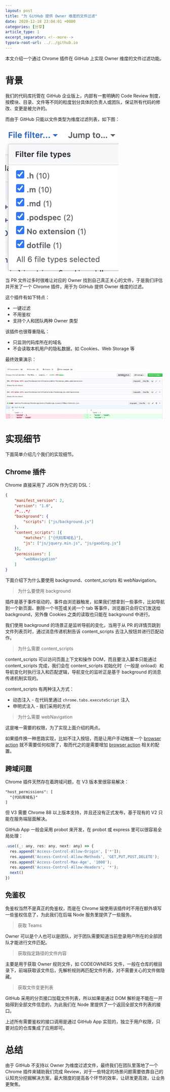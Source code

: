 ```yaml
---
layout: post
title: "为 GitHub 提供 Owner 维度的文件过滤"
date: 2020-12-18 23:04:01 +0800
categories: [分享]
article_type: 1
excerpt_separator: <!--more-->
typora-root-url: ../../github.io
---
```


本文介绍一个通过 Chrome 插件在 GitHub 上实现 Owner 维度的文件过滤功能。

<!--more-->

# 背景

我们的代码库托管在 GitHub 企业版上，内部有一套明确的 Code Review 制度，按模块、目录、文件等不同的粒度划分具体的负责人或团队，保证所有代码的修改、变更是被允许的。

而由于 GitHub 只能以文件类型为维度过滤列表，如下图：

 ![image-20201219164446043](/assets/img/chrome_extension-1.png)

当 PR 文件过多时很难让对应的 Owner 找到自己真正关心的文件，于是我们评估并开发了一个 Chrome 插件，用于为 GitHub 提供 Owner 维度的过滤。

这个插件有如下特点：

- 一键过滤
- 不用鉴权
- 支持个人和团队两种 Owner 类型

该插件也很尊重隐私：

- 只监测代码库所在的域名
- 不会读取本机用户的隐私数据，如 Cookies、Web Storage 等

最终效果演示：

![ezgif.com-gif-maker](/assets/img/chrome_extension-2.gif)

# 实现细节

下面简单介绍几个我们的实现细节。

## Chrome 插件

Chrome 直接采用了 JSON 作为它的 DSL：

```json
{
    "manifest_version": 2,
    "version": "1.0",
    /*...*/
    "background": {
        "scripts": ["js/background.js"]
    },
    "content_scripts": [{
        "matches": ["{代码库域名}"],
        "js": ["js/jquery.min.js", "js/gaoding.js"]
    }],
    "permissions": [
        "webNavigation"
    ] 
}
```

下面介绍下为什么要使用 background、content_scripts 和 webNavigation。

> 为什么要使用 background

插件是基于事件驱动的，事件由浏览器触发，如果我们想拿到一些事件，比如导航到一个新页面、删除一个书签或关闭一个 tab 等事件，浏览器只会将它们发送给 background，另外像 Cookies 之类的读取也只能在 background 中进行。

我们使用 background 的场景正是监听导航的变化，当用于从 PR 的详情页跳到文件列表页时，通过消息传递机制告诉 content_scripts 去注入按钮并进行匹配动作。

> 为什么需要 content_scripts

content_scripts 可以访问页面上下文和操作 DOM，而且要注入脚本只能通过 content_scripts 完成，我们会在 content_scripts 初始化时（一般是 onload）和导航变化时执行注入和匹配逻辑，导航变化的监听正是基于 background 的消息传递机制实现的。

content_scripts 有两种注入方式：

- 动态注入 - 在代码里通过 `chrome.tabs.executeScript` 注入
- 申明式注入 - 我们采用的方式

> 为什么需要 webNavigation

这是唯一需要的权限，为了实现上面介绍的两点。

如果插件换一种思路实现，比如不注入按钮，而是让用户手动触发一个 [browser action](https://developer.chrome.com/docs/extensions/reference/browserAction/) 就不需要任何权限了，取而代之的是需要增加 [browser action](https://developer.chrome.com/docs/extensions/reference/browserAction/) 相关的配置。

## 跨域问题

Chrome 插件天然存在着跨域问题，在 V3 版本里很容易解决：

```javas
"host_permissions": [
  "{代码库域名}"
]
```

但 V3 需要 Chrome 88 以上版本支持，并且还没有正式发布，基于现有的 V2 只能在服务端层面解决。

GitHub App 一般会采用 probot 来开发，在 probot 或 express 里可以很容易全局处理：

```javascript
.use((_: any, res: any, next: any) => {
  res.append('Access-Control-Allow-Origin', ['*']);
  res.append('Access-Control-Allow-Methods', 'GET,PUT,POST,DELETE');
  res.append('Access-Control-Max-Age', '1000');
  res.append('Access-Control-Allow-Headers', '*');
  next()
})
```

## 免鉴权

免鉴权当然不是真正的免鉴权，而是在 Chrome 端使用该插件时不用在额外填写一些鉴权信息了，为此我们在后端 Node 服务里提供了一些服务。

> 获取 Teams

Owner 可以是个人也可以是团队，对于团队需要知道当前登录用户所在的全部团队才能进行文件匹配。

> 获取指定路径的文件内容

主要是用于获取 Owner 规则文件，如 CODEOWNERS 文件，一般在仓库的根目录下，前端获取该文件后，先解析规则再匹配文件列表，对不需要关心的文件做隐藏。

> 获取文件变更列表

GitHub 采用的分页接口加载文件列表，所以如果是通过 DOM 解析是不能在一开始得到全部文件信息的，为此我们在 Node 里提供了一个返回全部文件列表的接口。

上述所有需要鉴权的接口调用是通过 GitHub App 实现的，独立于用户权限，只要对应的仓库集成了应用即可。

# 总结

由于 GitHub 不支持以 Owner 为维度过滤文件，最终我们在团队里落地了一个 Chrome 插件来辅助我们完成 Review，对于一些特定的场景问题需要依靠自己的认知充分挖掘解决方案，最大限度的提高各个环节的效率，让研发更高效，让业务更聚焦。